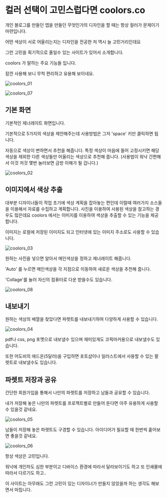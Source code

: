 

# 컬러 선택이 고민스럽다면 coolors.co

개인 블로그를 만들던 앱을 만들던 무엇인가의 디자인을 할 때는 항상 컬러가 문제이기 마련입니다.

어떤 색상이 서로 어울리는지는 디자인을 전공한 저 역시 늘 고민거리인데요

그런 고민을 획기적으로 줄일수 있는 사이트가 있어서 소개합니다.

coolors 가 말하는 주요 기능들 입니다. 

잠깐 사용해 보니 무척 편리하고 유용해 보이네요.

![coolors_01](../img/coolors_01.png)

![coolors_07](../img/coolors_07.png)

## 기본 화면

기본적인 제너레이트 화면입니다.

기본적으로 5가지의 색상을 제안해주는데 사용방법은 그저 'space' 키만 클릭하면 됩니다.

자동으로 색상이 변하면서 추천을 해줍니다. 특정 색상이 마음에 들어 고정시키면 해당 색상을 제외한 다른 색상들만 어울리는 색상으로 추천해 줍니다. (사용법이 워낙 간편해서 이것 저것 몇번 눌러보면 금방 이해가 될 겁니다.)

![coolors_02](../img/coolors_02.png)

## 이미지에서 색상 추출

대부분 디자이너들이 작업 초기에 색상 계획을 잡아놓는 편인데 이럴때 여러가지 소스들을 이용해서 자료를 수집하고 계획합니다. 사진을 이용하여 사용된 색상을 참고하는 경우도 많은데요 coolors 에서는 이미지를 이용하여 색상을 추출할 수 있는 기능을 제공합니다.

이미지는 로컬에 저장된 이미지도 되고 인터넷에 있는 이미지 주소로도 사용할 수 있습니다.

![coolors_03](../img/coolors_03.png)

원하는 사진을 넣으면 알아서 메인색상을 정하고 제너레이트 해줍니다. 

'Auto' 를 누르면 메인색상을 각 지점으로 이동하여 새로운 색상을 추천해 줍니다.

'Collage'를 눌러 자신의 컴퓨터로 다운 받을수도 있습니다.

![coolors_08](../img/coolors_08.png)



## 내보내기

원하는 색상의 배열을 찾았다면 파렛트를 내보내기하여 다양하게 사용할 수 있습니다.

![coolors_04](../img/coolors_04.png)

pdf나 css, png 포멧으로 내보낼수 있으며 재미있게도 코픽마커용으로 내보낼수도 있습니다.  

또한 어도비의 애드온(5달러)을 구입하면 포토샵이나 일러스트에서 사용할 수 있는 팔렛트로 내보낼수도 있습니다.



## 파렛트 저장과 공유

간단한 회원가입을 통해서 나만의 파렛트를 저장하고 남들과 공유할 수 있습니다.

내가 저장해 놓은 나만의 파렛트를 프로젝트별로 만들어 둔다면 아주 유용하게 사용할 수 있을것 같네요.

![coolors_05](../img/coolors_05.png)

남들이 저장해 놓은 파렛트도 구경할 수 있습니다. 아이디어가 필요할 때 한번씩 훝어보면 좋을것 같네요.

![coolors_06](../img/coolors_06.png)

항상 색상은 고민입니다. 

워낙에 개인차도 심한 부분이고 디바이스 환경에 따라서 달라보이기도 하고 또 인쇄물에 따라서 다르기도 하고..

이 사이트는 아무래도 그런 고민이 있는 디자이너가 만들지 않았을까 하는 생각도 해보면서 마칩니다.

 

 

 